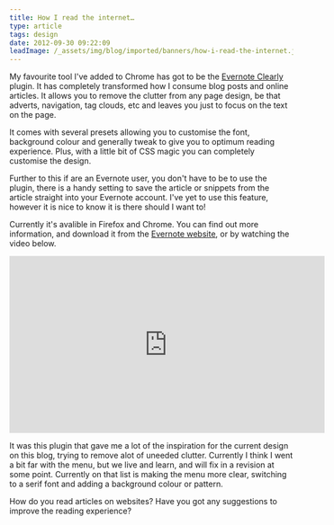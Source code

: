 ```yaml
---
title: How I read the internet…
type: article
tags: design
date: 2012-09-30 09:22:09
leadImage: /_assets/img/blog/imported/banners/how-i-read-the-internet.jpg
---
```


<p>My favourite tool I&#39;ve added to Chrome has got to be the <a href="http://evernote.com/clearly/">Evernote Clearly</a> plugin. It has completely transformed how I consume blog posts and online articles. It allows you to remove the clutter from any page design, be that adverts, navigation, tag clouds, etc and leaves you just to focus on the text on the page.</p><p> It comes with several presets allowing you to customise the font, background colour and generally tweak to give you to optimum reading experience. Plus, with a little bit of CSS magic you can completely customise the design.</p><p> Further to this if are an Evernote user, you don&#39;t have to be to use the plugin, there is a handy setting to save the article or snippets from the article straight into your Evernote account. I&#39;ve yet to use this feature, however it is nice to know it is there should I want to!</p><p> Currently it&#39;s avalible in Firefox and Chrome. You can find out more information, and download it from the <a href="http://evernote.com/clearly">Evernote website</a>, or by watching the video below.</p><p> <iframe allowfullscreen="" frameborder="0" height="315" src="https://www.youtube.com/embed/JL002jzMsvU" width="560"></iframe></p><p> It was this plugin that gave me a lot of the inspiration for the current design on this blog, trying to remove alot of uneeded clutter. Currently I think I went a bit far with the menu, but we live and learn, and will fix in a revision at some point. Currently on that list is making the menu more clear, switching to a serif font and adding a background colour or pattern.</p><p> How do you read articles on websites? Have you got any suggestions to improve the reading experience?</p>
